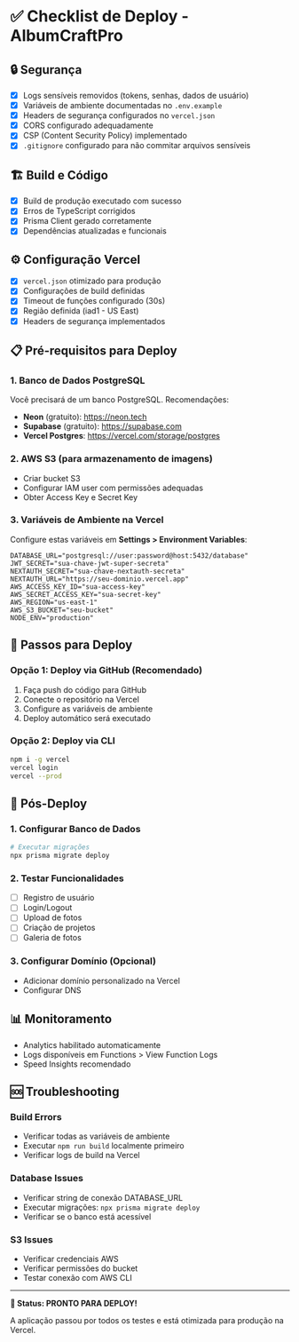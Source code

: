 # ✅ Checklist de Deploy - AlbumCraftPro

## 🔒 Segurança
- [x] Logs sensíveis removidos (tokens, senhas, dados de usuário)
- [x] Variáveis de ambiente documentadas no `.env.example`
- [x] Headers de segurança configurados no `vercel.json`
- [x] CORS configurado adequadamente
- [x] CSP (Content Security Policy) implementado
- [x] `.gitignore` configurado para não commitar arquivos sensíveis

## 🏗️ Build e Código
- [x] Build de produção executado com sucesso
- [x] Erros de TypeScript corrigidos
- [x] Prisma Client gerado corretamente
- [x] Dependências atualizadas e funcionais

## ⚙️ Configuração Vercel
- [x] `vercel.json` otimizado para produção
- [x] Configurações de build definidas
- [x] Timeout de funções configurado (30s)
- [x] Região definida (iad1 - US East)
- [x] Headers de segurança implementados

## 📋 Pré-requisitos para Deploy

### 1. Banco de Dados PostgreSQL
Você precisará de um banco PostgreSQL. Recomendações:
- **Neon** (gratuito): https://neon.tech
- **Supabase** (gratuito): https://supabase.com
- **Vercel Postgres**: https://vercel.com/storage/postgres

### 2. AWS S3 (para armazenamento de imagens)
- Criar bucket S3
- Configurar IAM user com permissões adequadas
- Obter Access Key e Secret Key

### 3. Variáveis de Ambiente na Vercel
Configure estas variáveis em **Settings > Environment Variables**:

```env
DATABASE_URL="postgresql://user:password@host:5432/database"
JWT_SECRET="sua-chave-jwt-super-secreta"
NEXTAUTH_SECRET="sua-chave-nextauth-secreta"
NEXTAUTH_URL="https://seu-dominio.vercel.app"
AWS_ACCESS_KEY_ID="sua-access-key"
AWS_SECRET_ACCESS_KEY="sua-secret-key"
AWS_REGION="us-east-1"
AWS_S3_BUCKET="seu-bucket"
NODE_ENV="production"
```

## 🚀 Passos para Deploy

### Opção 1: Deploy via GitHub (Recomendado)
1. Faça push do código para GitHub
2. Conecte o repositório na Vercel
3. Configure as variáveis de ambiente
4. Deploy automático será executado

### Opção 2: Deploy via CLI
```bash
npm i -g vercel
vercel login
vercel --prod
```

## 🔧 Pós-Deploy

### 1. Configurar Banco de Dados
```bash
# Executar migrações
npx prisma migrate deploy
```

### 2. Testar Funcionalidades
- [ ] Registro de usuário
- [ ] Login/Logout
- [ ] Upload de fotos
- [ ] Criação de projetos
- [ ] Galeria de fotos

### 3. Configurar Domínio (Opcional)
- Adicionar domínio personalizado na Vercel
- Configurar DNS

## 📊 Monitoramento
- Analytics habilitado automaticamente
- Logs disponíveis em Functions > View Function Logs
- Speed Insights recomendado

## 🆘 Troubleshooting

### Build Errors
- Verificar todas as variáveis de ambiente
- Executar `npm run build` localmente primeiro
- Verificar logs de build na Vercel

### Database Issues
- Verificar string de conexão DATABASE_URL
- Executar migrações: `npx prisma migrate deploy`
- Verificar se o banco está acessível

### S3 Issues
- Verificar credenciais AWS
- Verificar permissões do bucket
- Testar conexão com AWS CLI

---

**🎯 Status: PRONTO PARA DEPLOY!**

A aplicação passou por todos os testes e está otimizada para produção na Vercel.